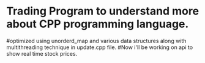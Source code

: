 # Trading Program to understand more about CPP programming language.
#optimized using unorderd_map and various data structures along with multithreading technique in update.cpp file.
#Now i'll be working on api to show real time stock prices.
